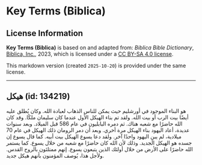 # Key Terms (Biblica)

## License Information

**Key Terms (Biblica)** is based on and adapted from: _Biblica Bible Dictionary_, [Biblica, Inc.](https://www.biblica.com/), 2023, which is licensed under a [CC BY-SA 4.0 license](https://creativecommons.org/licenses/by-sa/4.0/legalcode.en).

This markdown version (created `2025-10-20`) is provided under the same license.



--------------------------------

## هيكل (id: 134219)

هو البناء الموجود في أورشليم حيث يمكن للناس الذهاب لعبادة الله. وكان يُطلق عليه أيضًا بيت الرب أو بيت الله. ولقد تم بناء الهيكل الأول عندما كان سليمان ملكًا. وقد كان الله حاضرًا مع شعبه هناك. ثم دمره البابليون في عام 586 قبل الميلاد. وبعد سنوات عديدة، أعاد اليهود بناء الهيكل مرة أخري. وبعد أن دمر الرومان ذلك الهيكل في عام 70 ميلادية، لم يبنِ اليهود واحدًا آخر. ولقد دعا يسوع الهيكل بيت أبيه. كما قال يسوع إن جسده هو الهيكل الجديد. وذلك لأن الله كان حاضرًا مع شعبه من خلال يسوع. كما يستمر الله حاضرًا على الأرض من خلال أولئك الذين يتبعون يسوع. إنهم ممتلئون بالروح القدس. ولأجل هذا، يُوصف المؤمنون بأنهم هيكل جديد.



